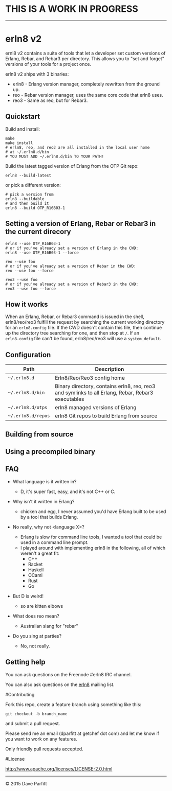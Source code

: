 # THIS IS A WORK IN PROGRESS

---


# erln8 v2

ernl8 v2 contains a suite of tools that let a developer set custom versions of Erlang, Rebar, and Rebar3 per directory. This allows you to "set and forget" versions of your tools for a project once.

erln8 v2 ships with 3 binaries:

- erln8 - Erlang version manager, completely rewritten from the ground up.
- reo - Rebar version manager, uses the same core code that erln8 uses.
- reo3 - Same as reo, but for Rebar3.


## Quickstart

Build and install:

```
make
make install
# erln8, reo, and reo3 are all installed in the local user home
# at ~/.erln8.d/bin
# YOU MUST ADD ~/.erln8.d/bin TO YOUR PATH!
```

Build the latest tagged version of Erlang from the OTP Git repo:

```
erln8 --build-latest
```

or pick a different version:

```
# pick a version from
erln8 --buildable
# and then build it
erln8 --build OTP_R16B03-1
```

## Setting a version of Erlang, Rebar or Rebar3 in the current direcory

```
erln8 --use OTP_R16B03-1
# or if you've already set a version of Erlang in the CWD:
erln8 --use OTP_R16B03-1 --force
```

```
reo --use foo
# or if you've already set a version of Rebar in the CWD:
reo --use foo --force
```

```
reo3 --use foo
# or if you've already set a version of Rebar3 in the CWD:
reo3 --use foo --force
```

## How it works

When an Erlang, Rebar, or Rebar3 command is issued in the shell, erln8/reo/reo3 fulfill the request by searching the current working directory for an `erln8.config` file. If the CWD doesn't contain this file, then continue up the directory tree searching for one, and then stop at `/`. If an `erln8.config` file can't be found, erln8/reo/reo3 will use a `system_default`. 

## Configuration

| Path  | Description  |
|---|---|
| `~/.erln8.d`  | Erln8/Reo/Reo3 config home  |
| `~/.erln8.d/bin`  |  Binary directory, contains erln8, reo, reo3 and symlinks to all Erlang, Rebar, Rebar3 executables |
| `~/.erln8.d/otps`  | erln8 managed versions of Erlang |
| `~/.erln8.d/repos`  | erln8 Git repos to build Erlang from source  |




## Building from source

## Using a precompiled binary

## FAQ

- What language is it written in?
	- D, it's super fast, easy, and it's not C++ or C.

- Why isn't it written in Erlang?	
	- chicken and egg, I never assumed you'd have Erlang built to be used by a tool that builds Erlang.

- No really, why not \<language X\>?
	- Erlang is slow for command line tools, I wanted a tool that could be used in a command line prompt.
	- I played around with implementing erln8 in the following, all of which weren't a great fit:
		- C++
		- Racket
		- Haskell
		- OCaml
		- Rust
		- Go

- But D is weird!
	- so are kitten elbows
	
- What does reo mean?
	- Australian slang for "rebar"

- Do you sing at parties?
	-  No, not really.

## Getting help

You can ask questions on the Freenode #erln8 IRC channel.

You can also ask questions on the [erln8](https://groups.google.com/forum/?hl=en#!forum/erln8) mailing list.


#Contributing

Fork this repo, create a feature branch using something like this:
    
```
git checkout -b branch_name
```

and submit a pull request. 

Please send me an email (dparfitt at getchef dot com) and let me know if you want to work on any features.

Only friendly pull requests accepted.

#License

http://www.apache.org/licenses/LICENSE-2.0.html

---

© 2015 Dave Parfitt